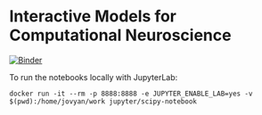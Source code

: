 Interactive Models for Computational Neuroscience
=================================================

[![Binder](https://mybinder.org/badge_logo.svg)](https://mybinder.org/v2/gh/bdevans/iModels/master)

To run the notebooks locally with JupyterLab:
```
docker run -it --rm -p 8888:8888 -e JUPYTER_ENABLE_LAB=yes -v $(pwd):/home/jovyan/work jupyter/scipy-notebook
```
